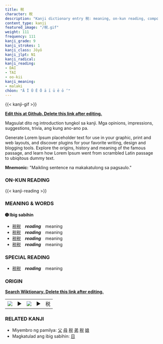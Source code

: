 ```yaml
---
title: 税
character: 税
description: "Kanji dictionary entry 税: meaning, on-kun reading, compounds, origin, related kanji"
content_type: kanji
featured_image: "/税.gif"
weight: 111
frequency: 111
kanji_grade: 9
kanji_strokes: 1
kanji_class: Jōyō
kanji_jlpt: N1
kanji_radical: 
kanji_reading: 
- DAI
- TAI
- oo-kii
kanji_meaning:
- malaki
chōon: "Ā Ī Ū Ē Ō ā ī ū ē ō ’"
---
```

[//]: # (Don't edit the line below. Kanji animated GIF code is automatically generated.)
{{< kanji-gif >}}

[//]: # (Edit below this line.)

**[Edit this at Github. Delete this link after editing.](https://github.com/tim0g/tim/tree/main/content/kanji/税/index.md)**

Magsulat dito ng introduction tungkol sa kanji. Mga opinions, impressions, suggestions, trivia, ang kung ano-ano pa.

Generate Lorem Ipsum placeholder text for use in your graphic, print and web layouts, and discover plugins for your favorite writing, design and blogging tools. Explore the origins, history and meaning of the famous passage, and learn how Lorem Ipsum went from scrambled Latin passage to ubiqitous dummy text.
 
**Mnemonic:** "Maikling sentence na makakatulong sa pagsaulo."

### ON-KUN READING

[//]: # (Don't edit the line below. ON-KUN READING code is automatically generated.)
{{< kanji-reading >}}

### MEANING & WORDS

#### ➊ **Ibig sabihin**
  - [税](../税)[税](../税)　***reading***　meaning
  - [税](../税)[税](../税)　***reading***　meaning
  - [税](../税)[税](../税)　***reading***　meaning
  - [税](../税)[税](../税)　***reading***　meaning

### SPECIAL READING
  - [税](../税)[税](../税)　***reading***　meaning

### ORIGIN

**[Search Wiktionary. Delete this link after editing.](https://wiktionary.org/wiki/税)**
<table class="kanji-table"><tr><td>
<img src="60px-税-bronze.svg.png">
</td><td>▶</td><td>
<img src="60px-税-oracle.svg.png">
</td><td>▶</td>
<td class="kanji-origin">税</td>
</tr></table>

### RELATED KANJI
- Miyembro ng pamilya: [父](../父) [母](../母) [税](../税) [弟](../弟) [税](../税) [娘](../娘)
- Magkatulad ang ibig sabihin: [日](../日)
